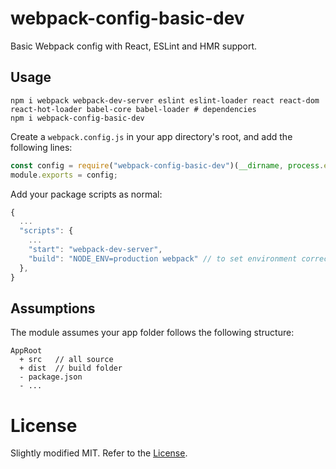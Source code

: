# webpack-config-basic-dev

Basic Webpack config with React, ESLint and HMR support.

## Usage

```shell
npm i webpack webpack-dev-server eslint eslint-loader react react-dom react-hot-loader babel-core babel-loader # dependencies
npm i webpack-config-basic-dev
```

Create a `webpack.config.js` in your app directory's root, and add the following lines:

```javascript
const config = require("webpack-config-basic-dev")(__dirname, process.env.NODE_ENV);
module.exports = config;
```

Add your package scripts as normal:

```javascript
{
  ...
  "scripts": {
    ...
    "start": "webpack-dev-server",
    "build": "NODE_ENV=production webpack" // to set environment correctly
  },
}
```

## Assumptions

The module assumes your app folder follows the following structure:

```
AppRoot
  + src   // all source
  + dist  // build folder
  - package.json
  - ...
```

# License

Slightly modified MIT. Refer to the [License](LICENSE.md).
